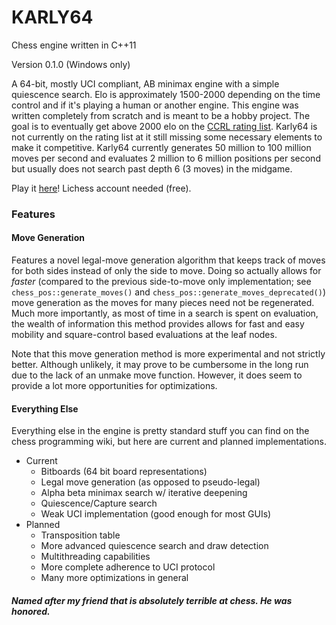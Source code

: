 # KARLY64 
Chess engine written in C++11

Version 0.1.0 (Windows only)

A 64-bit, mostly UCI compliant, AB minimax engine with a simple quiescence search. Elo is approximately 1500-2000 depending on the time control and if it's playing a human or another engine. This engine was written completely from scratch and is meant to be a hobby project. The goal is to eventually get above 2000 elo on the [CCRL rating list](https://www.computerchess.org.uk/ccrl/4040/). Karly64 is not currently on the rating list at it still missing some necessary elements to make it competitive. Karly64 currently generates 50 million to 100 million moves per second and evaluates 2 million to 6 million positions per second but usually does not search past depth 6 (3 moves) in the midgame.

Play it [here](https://lichess.org/@/karly64)! Lichess account needed (free).

### Features

#### Move Generation
Features a novel legal-move generation algorithm that keeps track of moves for both sides instead of only the side to move. Doing so actually allows for *faster* (compared to the previous side-to-move only implementation; see `chess_pos::generate_moves()` and `chess_pos::generate_moves_deprecated()`) move generation as the moves for many pieces need not be regenerated. Much more importantly, as most of time in a search is spent on evaluation, the wealth of information this method provides allows for fast and easy mobility and square-control based evaluations at the leaf nodes.

Note that this move generation method is more experimental and not strictly better. Although unlikely, it may prove to be cumbersome in the long run due to the lack of an unmake move function. However, it does seem to provide a lot more opportunities for optimizations.

#### Everything Else
Everything else in the engine is pretty standard stuff you can find on the chess programming wiki, but here are current and planned implementations.
  - Current
    - Bitboards (64 bit board representations)
    - Legal move generation (as opposed to pseudo-legal)
    - Alpha beta minimax search w/ iterative deepening
    - Quiescence/Capture search
    - Weak UCI implementation (good enough for most GUIs)
  - Planned
    - Transposition table
    - More advanced quiescence search and draw detection
    - Multithreading capabilities
    - More complete adherence to UCI protocol
    - Many more optimizations in general 
    
   
   
 ##### Named after my friend that is absolutely terrible at chess. He was honored.
